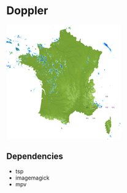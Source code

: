 # Doppler
<img src="images/doppler.gif" alt="example.gif" width="300" height="300" />

## Dependencies

- tsp
- imagemagick
- mpv



